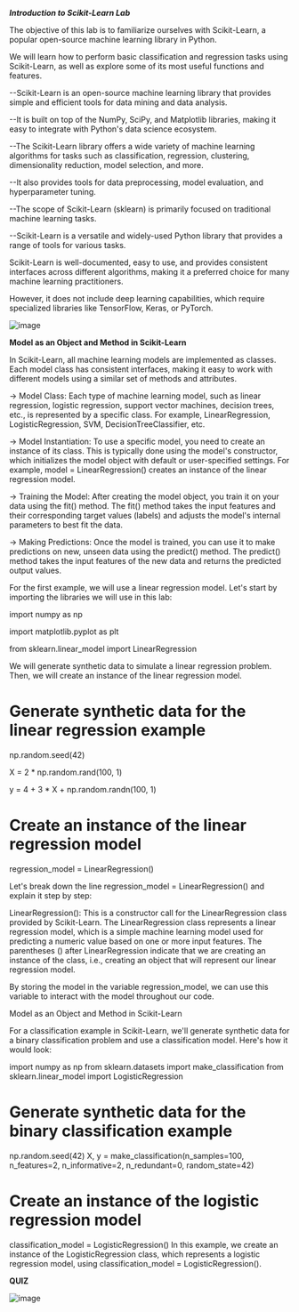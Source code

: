 ***Introduction to Scikit-Learn Lab***

The objective of this lab is to familiarize ourselves with Scikit-Learn, a popular open-source machine learning library in Python. 

We will learn how to perform basic classification and regression tasks using Scikit-Learn, as well as explore some of its most useful functions and features.

--Scikit-Learn is an open-source machine learning library that provides simple and efficient tools for data mining and data analysis.

--It is built on top of the NumPy, SciPy, and Matplotlib libraries, making it easy to integrate with Python's data science ecosystem.

--The Scikit-Learn library offers a wide variety of machine learning algorithms for tasks such as classification, regression, clustering, dimensionality reduction, model selection, and more. 

--It also provides tools for data preprocessing, model evaluation, and hyperparameter tuning.

--The scope of Scikit-Learn (sklearn) is primarily focused on traditional machine learning tasks.

--Scikit-Learn is a versatile and widely-used Python library that provides a range of tools for various tasks.

Scikit-Learn is well-documented, easy to use, and provides consistent interfaces across different algorithms, making it a preferred choice for many machine learning practitioners. 

However, it does not include deep learning capabilities, which require specialized libraries like TensorFlow, Keras, or PyTorch.


![image](https://github.com/user-attachments/assets/34ba1453-b8aa-4e0d-8063-25b88a0d95ac)


**Model as an Object and Method in Scikit-Learn**

In Scikit-Learn, all machine learning models are implemented as classes. Each model class has consistent interfaces, making it easy to work with different models using a similar set of methods and attributes.

-> Model Class: Each type of machine learning model, such as linear regression, logistic regression, support vector machines, decision trees, etc., is represented by a specific class. For example, LinearRegression, LogisticRegression, SVM, DecisionTreeClassifier, etc.

-> Model Instantiation: To use a specific model, you need to create an instance of its class. This is typically done using the model's constructor, which initializes the model object with default or user-specified settings. For example, model = LinearRegression() creates an instance of the linear regression model.

-> Training the Model: After creating the model object, you train it on your data using the fit() method. The fit() method takes the input features and their corresponding target values (labels) and adjusts the model's internal parameters to best fit the data.

-> Making Predictions: Once the model is trained, you can use it to make predictions on new, unseen data using the predict() method. The predict() method takes the input features of the new data and returns the predicted output values.


For the first example, we will use a linear regression model. Let's start by importing the libraries we will use in this lab:

import numpy as np

import matplotlib.pyplot as plt

from sklearn.linear_model import LinearRegression

We will generate synthetic data to simulate a linear regression problem. Then, we will create an instance of the linear regression model.

# Generate synthetic data for the linear regression example

np.random.seed(42)

X = 2 * np.random.rand(100, 1)

y = 4 + 3 * X + np.random.randn(100, 1)

# Create an instance of the linear regression model

regression_model = LinearRegression()

Let's break down the line regression_model = LinearRegression() and explain it step by step:

LinearRegression(): This is a constructor call for the LinearRegression class provided by Scikit-Learn. The LinearRegression class represents a linear regression model, which is a simple machine learning model used for predicting a numeric value based on one or more input features. The parentheses () after LinearRegression indicate that we are creating an instance of the class, i.e., creating an object that will represent our linear regression model.

By storing the model in the variable regression_model, we can use this variable to interact with the model throughout our code.

Model as an Object and Method in Scikit-Learn

For a classification example in Scikit-Learn, we'll generate synthetic data for a binary classification problem and use a classification model. Here's how it would look:

import numpy as np
from sklearn.datasets import make_classification
from sklearn.linear_model import LogisticRegression

# Generate synthetic data for the binary classification example
np.random.seed(42)
X, y = make_classification(n_samples=100, n_features=2, n_informative=2, n_redundant=0, random_state=42)

# Create an instance of the logistic regression model
classification_model = LogisticRegression()
In this example, we create an instance of the LogisticRegression class, which represents a logistic regression model, using classification_model = LogisticRegression().


**QUIZ**

![image](https://github.com/user-attachments/assets/349c95e5-e80c-490b-99ee-6b0aaa602c11)
